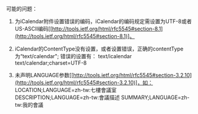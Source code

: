 <!---
markmeta_author: wongoo
markmeta_date: 2011-07-01 07:45:45
slug: icalendar_mass_code
markmeta_title: iCalendar乱码问题
wordpress_id: 126
markmeta_categories: Experience
markmeta_tags: encode,icalendar,mail,rfc5545
-->

可能的问题：

1. 为iCalendar附件设置错误的编码，iCalendar的编码规定需设置为UTF-8或者US-ASCII编码[[http://tools.ietf.org/html/rfc5545#section-8.1](http://tools.ietf.org/html/rfc5545#section-8.1)]。

2. iCalendar的ContentType没有设置，或者设置错误，正确的contentType为“text/calendar";
错误的设置有：
text/icalendar
text/calendar;charset=UTF-8

3. 未声明LANGUAGE参数[[http://tools.ietf.org/html/rfc5545#section-3.2.10](http://tools.ietf.org/html/rfc5545#section-3.2.10)]，如：
LOCATION;LANGUAGE=zh-tw:七樓會議室
DESCRIPTION;LANGUAGE=zh-tw:會議描述
SUMMARY;LANGUAGE=zh-tw:我的會議






